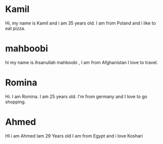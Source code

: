 

# Kamil
Hi, my name is Kamil and i am 35 years old. I am from Poland and i like to eat pizza.

# mahboobi

hi my name is ihsanullah mahboobi , I am from Afghanistan  I love to travel.
# Romina
Hi. I am Romina. I am 25 years old. I'm from germany and I love to go shopping.

# Ahmed
HI i am Ahmed Iam 29 Years old I am from Egypt and i love Koshari


